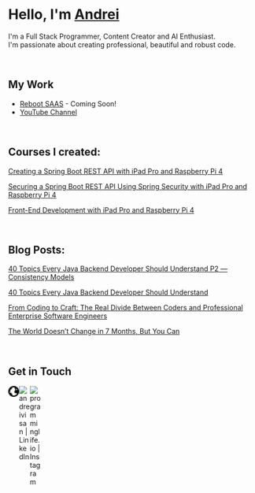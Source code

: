 # Hello, I'm [Andrei](https://github.com/andreivisan)

I'm a Full Stack Programmer, Content Creator and AI Enthusiast.
<br />
I'm passionate about creating professional, beautiful and robust code.

<br />


## My Work

- [Reboot SAAS](https://rebootsaas.org) - Coming Soon!
- [YouTube Channel](https://www.youtube.com/c/programminglifeio)

<br />


## Courses I created:

[Creating a Spring Boot REST API with iPad Pro and Raspberry Pi 4 ](https://link.springer.com/video/10.1007/978-1-4842-8060-7)

[Securing a Spring Boot REST API Using Spring Security with iPad Pro and Raspberry Pi 4](https://link.springer.com/video/10.1007/978-1-4842-8059-1)

[Front-End Development with iPad Pro and Raspberry Pi 4 ](https://link.springer.com/video/10.1007/978-1-4842-8061-4)

<br />


## Blog Posts:

[40 Topics Every Java Backend Developer Should Understand P2 — Consistency Models](https://real-programminglife.medium.com/40-topics-every-java-backend-developer-should-understand-p2-consistency-models-4c7c740c1365)

[40 Topics Every Java Backend Developer Should Understand](https://real-programminglife.medium.com/40-topics-every-java-backend-developer-should-understand-ffbbf70b802e)

[From Coding to Craft: The Real Divide Between Coders and Professional Enterprise Software Engineers](https://medium.com/@real-programminglife/from-coding-to-craft-the-real-divide-between-coders-and-professional-enterprise-software-engineers-a493a06115b4)

[The World Doesn’t Change in 7 Months, But You Can](https://medium.com/@real-programminglife/the-world-doesnt-change-in-7-months-but-you-can-20505d46d6fc)

<br />


## Get in Touch

[<img align="left" alt="programminglife.io" width="22px" src="https://raw.githubusercontent.com/iconic/open-iconic/master/svg/globe.svg" />][website]
[<img align="left" alt="andreivisan | LinkedIn" width="22px" src="https://cdn.jsdelivr.net/npm/simple-icons@v3/icons/linkedin.svg" />][linkedin]
[<img align="left" alt="programminglife.io | Instagram" width="22px" src="https://cdn.jsdelivr.net/npm/simple-icons@v3/icons/instagram.svg" />][instagram]

[website]: http://programminglife.io
[instagram]: https://instagram.com/programminglife.io
[linkedin]: https://linkedin.com/in/andreivisan
